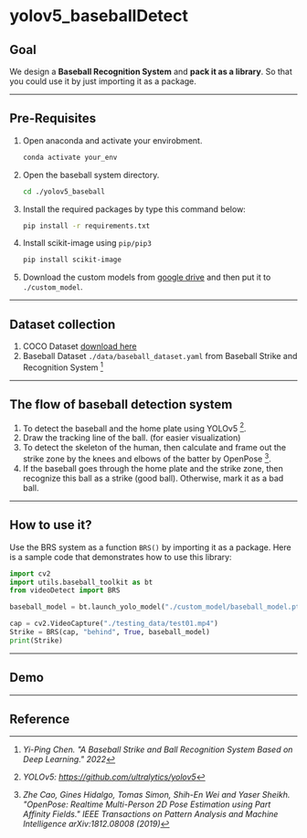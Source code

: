 # yolov5_baseballDetect

## Goal
We design a **Baseball Recognition System** and **pack it as a library**. So that you could use it by just importing it as a package.

---
## Pre-Requisites
1. Open anaconda and activate your envirobment.
	```bash
	conda activate your_env
	```
2. Open the baseball system directory.
	```bash
	cd ./yolov5_baseball
	```
3. Install the required packages by type this command below: 
	```bash
	pip install -r requirements.txt
	```
4. Install scikit-image using `pip/pip3`
	```bash
	pip install scikit-image
	```
5. Download the custom models from [google drive](https://drive.google.com/drive/folders/181GHT1pYWCMIk7TnV-kF2gJYnE5KEFVT?usp=sharing) and then put it to `./custom_model`.

---

## Dataset collection
1. COCO Dataset [download here](https://cocodataset.org/#home)
2. Baseball Dataset `./data/baseball_dataset.yaml` from Baseball Strike and Recognition System [^2]

---

## The flow of baseball detection system
1. To detect the baseball and the home plate using YOLOv5 [^1].
2. Draw the tracking line of the ball. (for easier visualization)
3. To detect the skeleton of the human, then calculate and frame out the strike zone by the knees and elbows of the batter by OpenPose [^4].
4. If the baseball goes through the home plate and the strike zone, then recognize this ball as a strike (good ball). Otherwise, mark it as a bad ball.

---

## How to use it?
Use the BRS system as a function `BRS()` by importing it as a package. Here is a sample code that demonstrates how to use this library: 
```python
import cv2
import utils.baseball_toolkit as bt
from videoDetect import BRS

baseball_model = bt.launch_yolo_model("./custom_model/baseball_model.pt")

cap = cv2.VideoCapture("./testing_data/test01.mp4")
Strike = BRS(cap, "behind", True, baseball_model)
print(Strike)
```

---

## Demo


---

## Reference
[^1]: *YOLOv5: https://github.com/ultralytics/yolov5*
[^2]: *Yi-Ping Chen. "A Baseball Strike and Ball Recognition System Based on Deep Learning." 2022*
[^3]: *Bochkovskiy, Alexey, Chien-Yao Wang, and Hong-Yuan Mark Liao. "Yolov4: Optimal speed and accuracy of object detection." arXiv preprint arXiv:2004.10934 (2020).*
[^4]: *Zhe Cao, Gines Hidalgo, Tomas Simon, Shih-En Wei and Yaser Sheikh. "OpenPose: Realtime Multi-Person 2D Pose Estimation using Part Affinity Fields." IEEE Transactions on Pattern Analysis and Machine Intelligence arXiv:1812.08008 (2019)*
[^5]: *Tomas Simon, Hanbyul Joo, Iain Matthews and Yaser Sheikh. "Hand Keypoint Detection in Single Images using Multiview Bootstrapping." CVPR (2017) arXiv:1704.07809 (2017)*
[^6]: *Shih-En Wei, Varun Ramakrishna, Takeo Kanade, Yaser Sheikh. "Convolutional pose machines" arXiv:1602.00134 (2016)*
[^7]: *Tsung-Yi Lin, Michael Maire, Serge Belongie, Lubomir Bourdev, Ross Girshick, James Hays, Pietro Perona, Deva Ramanan, C. Lawrence Zitnick and Piotr Dollar. "Microsoft COCO: Common Objects in Context." arXiv:1405.0312v3 (2015)*
